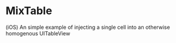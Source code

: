 # MixTable
(iOS) An simple example of injecting a single cell into an otherwise homogenous UITableView
